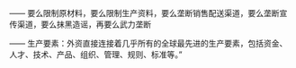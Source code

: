——
要么限制原材料，要么限制生产资料，要么垄断销售配送渠道，要么垄断宣传渠道，要么抹黑造谣，再要么武力垄断

——
生产要素：外资直接连接着几乎所有的全球最先进的生产要素，包括资金、人才、技术、产品、组织、管理、规则、标准等。”